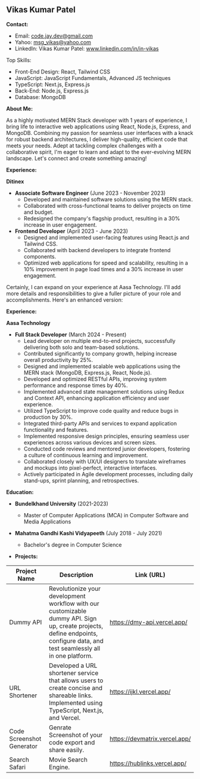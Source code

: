 

##  Vikas Kumar Patel

**Contact:**

* Email: code.jay.dev@gmail.com
* Yahoo: msg_vikas@yahoo.com
* LinkedIn: Vikas Kumar Patel: www.linkedin.com/in/in-vikas <invalid URL removed>

Top Skills:
* Front-End Design: React, Tailwind CSS
* JavaScript: JavaScript Fundamentals, Advanced JS techniques
* TypeScript: Next.js, Express.js
* Back-End: Node.js, Express.js
* Database: MongoDB

**About Me:**


As a highly motivated MERN Stack developer with 1 years of experience, I bring life to interactive web applications using React, Node.js, Express, and MongoDB. Combining my passion for seamless user interfaces with a knack for robust backend architectures, I deliver high-quality, efficient code that meets your needs. Adept at tackling complex challenges with a collaborative spirit, I'm eager to learn and adapt to the ever-evolving MERN landscape. Let's connect and create something amazing! 

**Experience:**

**Ditinex**

* **Associate Software Engineer** (June 2023 - November 2023)
    * Developed and maintained software solutions using the MERN stack.
    * Collaborated with cross-functional teams to deliver projects on time and budget.
    * Redesigned the company's flagship product, resulting in a 30% increase in user engagement.
* **Frontend Developer** (April 2023 - June 2023)
    * Designed and implemented user-facing features using React.js and Tailwind CSS.
    * Collaborated with backend developers to integrate frontend components.
    * Optimized web applications for speed and scalability, resulting in a 10% improvement in page load times and a 30% increase in user engagement.

Certainly, I can expand on your experience at Aasa Technology. I'll add more details and responsibilities to give a fuller picture of your role and accomplishments. Here's an enhanced version:

**Experience:**

**Aasa Technology**

* **Full Stack Developer** (March 2024 - Present)
    * Lead developer on multiple end-to-end projects, successfully delivering both solo and team-based solutions.
    * Contributed significantly to company growth, helping increase overall productivity by 25%.
    * Designed and implemented scalable web applications using the MERN stack (MongoDB, Express.js, React, Node.js).
    * Developed and optimized RESTful APIs, improving system performance and response times by 40%.
    * Implemented advanced state management solutions using Redux and Context API, enhancing application efficiency and user experience.
    * Utilized TypeScript to improve code quality and reduce bugs in production by 30%.
    * Integrated third-party APIs and services to expand application functionality and features.
    * Implemented responsive design principles, ensuring seamless user experiences across various devices and screen sizes.
    * Conducted code reviews and mentored junior developers, fostering a culture of continuous learning and improvement.
    * Collaborated closely with UX/UI designers to translate wireframes and mockups into pixel-perfect, interactive interfaces.
    * Actively participated in Agile development processes, including daily stand-ups, sprint planning, and retrospectives.

**Education:**

* **Bundelkhand University** (2021-2023)
    * Master of Computer Applications (MCA) in Computer Software and Media Applications
* **Mahatma Gandhi Kashi Vidyapeeth** (July 2018 - July 2021)
    * Bachelor's degree in Computer Science
 
* **Projects:**

| Project Name | Description | Link (URL) 
|---|---|---|
| Dummy API | Revolutionize your development workflow with our customizable dummy API. Sign up, create projects, define endpoints, configure data, and test seamlessly all in one platform. |https://dmy-api.vercel.app/ 
| URL Shortener | Developed a URL shortener service that allows users to create concise and shareable links. Implemented using TypeScript, Next.js, and Vercel. | https://ijkl.vercel.app/
| Code Screenshot Generator |Genrate Screenshot of your code export and share easily. | https://devmatrix.vercel.app/ 
|Search Safari | Movie Search Engine. | https://hublinks.vercel.app/ 

